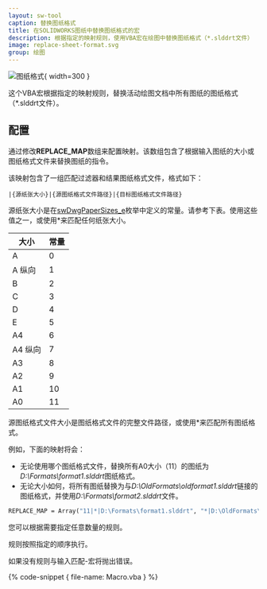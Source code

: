 ```yaml
---
layout: sw-tool
caption: 替换图纸格式
title: 在SOLIDWORKS图纸中替换图纸格式的宏
description: 根据指定的映射规则，使用VBA宏在绘图中替换图纸格式（*.slddrt文件）
image: replace-sheet-format.svg
group: 绘图
---
```

![图纸格式](sheet-format.png){ width=300 }

这个VBA宏根据指定的映射规则，替换活动绘图文档中所有图纸的图纸格式（*.slddrt文件）。

## 配置

通过修改**REPLACE_MAP**数组来配置映射。该数组包含了根据输入图纸的大小或图纸格式文件来替换图纸的指令。

该映射包含了一组匹配过滤器和结果图纸格式文件，格式如下：

~~~
|{源纸张大小}|{源图纸格式文件路径}|{目标图纸格式文件路径}
~~~

源纸张大小是在[swDwgPaperSizes_e](https://help.solidworks.com/2016/english/api/swconst/solidworks.interop.swconst~solidworks.interop.swconst.swdwgpapersizes_e.html)枚举中定义的常量。请参考下表。使用这些值之一，或使用\*来匹配任何纸张大小。

| 大小        | 常量 |
|-------------|----------|
| A           | 0        |
| A 纵向      | 1        |
| B           | 2        |
| C           | 3        |
| D           | 4        |
| E           | 5        |
| A4          | 6        |
| A4 纵向     | 7        |
| A3          | 8        |
| A2          | 9        |
| A1          | 10       |
| A0          | 11       |

源图纸格式文件大小是图纸格式文件的完整文件路径，或使用\*来匹配所有图纸格式。

例如，下面的映射将会：

* 无论使用哪个图纸格式文件，替换所有A0大小（11）的图纸为*D:\Formats\format1.slddrt*图纸格式。
* 无论大小如何，将所有图纸替换为与*D:\OldFormats\oldformat1.slddrt*链接的图纸格式，并使用*D:\Formats\format2.slddrt*文件。

~~~ vb
REPLACE_MAP = Array("11|*|D:\Formats\format1.slddrt", "*|D:\OldFormats\oldformat1.slddrt|D:\Formats\format2.slddrt")
~~~

您可以根据需要指定任意数量的规则。

规则按照指定的顺序执行。

如果没有规则与输入匹配-宏将抛出错误。

{% code-snippet { file-name: Macro.vba } %}
